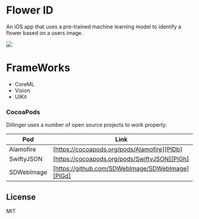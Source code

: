 # Flower ID



An iOS app that uses a pre-trained machine learning model to identify a flower based on a users image.

![](FlowerID.gif)


# FrameWorks

  - CoreML
  - Vision
  - UIKit




### CocoaPods

Dillinger uses a number of open source projects to work properly:

| Pod | Link |
| ------ | ------ |
| Alamofire | [https://cocoapods.org/pods/Alamofire][PlDb] |
| SwiftyJSON | [https://cocoapods.org/pods/SwiftyJSON][PlGh] |
| SDWebImage | [https://github.com/SDWebImage/SDWebImage][PlGd] |






License
----

MIT
